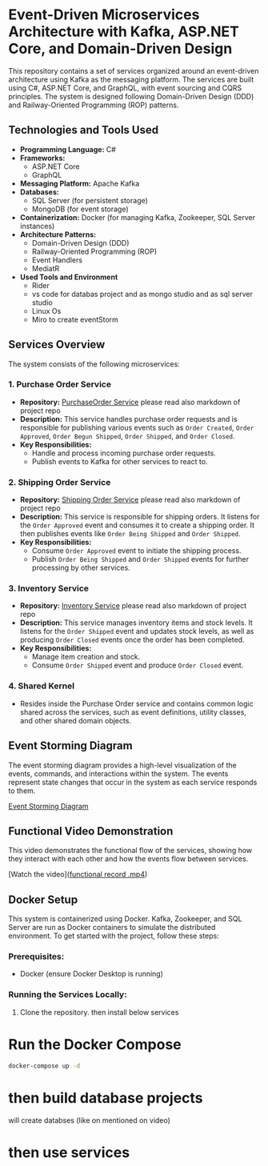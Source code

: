 # Event-Driven Microservices Architecture with Kafka, ASP.NET Core, and Domain-Driven Design

This repository contains a set of services organized around an event-driven architecture using Kafka as the messaging platform. The services are built using C#, ASP.NET Core, and GraphQL, with event sourcing and CQRS principles. The system is designed following Domain-Driven Design (DDD) and Railway-Oriented Programming (ROP) patterns. 

## Technologies and Tools Used

- **Programming Language:** C#
- **Frameworks:**
  - ASP.NET Core
  - GraphQL
- **Messaging Platform:** Apache Kafka
- **Databases:**
  - SQL Server (for persistent storage)
  - MongoDB (for event storage)
- **Containerization:** Docker (for managing Kafka, Zookeeper, SQL Server instances)
- **Architecture Patterns:**
  - Domain-Driven Design (DDD)
  - Railway-Oriented Programming (ROP)
  - Event Handlers
  - MediatR
- **Used Tools and Environment**
   - Rider
   - vs code for databas project and as mongo studio and as  sql server studio
   - Linux Os
   - Miro to create eventStorm
## Services Overview

The system consists of the following microservices:

### 1. **Purchase Order Service** 
   - **Repository:** [PurchaseOrder Service](https://github.com/mohamedabotir/POContext) please read also markdown of project repo 
   - **Description:** This service handles purchase order requests and is responsible for publishing various events such as `Order Created`, `Order Approved`, `Order Begun Shipped`, `Order Shipped`, and `Order Closed`.
   - **Key Responsibilities:**
     - Handle and process incoming purchase order requests.
     - Publish events to Kafka for other services to react to.
   
### 2. **Shipping Order Service**
   - **Repository:** [Shipping Order Service](https://github.com/mohamedabotir/Shipping) please read also markdown of project repo 
   - **Description:** This service is responsible for shipping orders. It listens for the `Order Approved` event and consumes it to create a shipping order. It then publishes events like `Order Being Shipped` and `Order Shipped`.
   - **Key Responsibilities:**
     - Consume `Order Approved` event to initiate the shipping process.
     - Publish `Order Being Shipped` and `Order Shipped` events for further processing by other services.

### 3. **Inventory Service**
   - **Repository:** [Inventory Service](https://github.com/mohamedabotir/InventoryContext) please read also markdown of project repo
   - **Description:** This service manages inventory items and stock levels. It listens for the `Order Shipped` event and updates stock levels, as well as producing `Order Closed` events once the order has been completed.
   - **Key Responsibilities:**
     - Manage item creation and stock.
     - Consume `Order Shipped` event and produce `Order Closed` event.

### 4. **Shared Kernel**
   - Resides inside the Purchase Order service and contains common logic shared across the services, such as event definitions, utility classes, and other shared domain objects.

## Event Storming Diagram

The event storming diagram provides a high-level visualization of the events, commands, and interactions within the system. The events represent state changes that occur in the system as each service responds to them.

[Event Storming Diagram](https://miro.com/app/board/uXjVLyMevBk=/?share_link_id=775755712380)

## Functional Video Demonstration

This video demonstrates the functional flow of the services, showing how they interact with each other and how the events flow between services.

[Watch the video]([functional record .mp4](https://github.com/mohamedabotir/Po-Project/blob/main/functional%20record%20.mp4))

## Docker Setup

This system is containerized using Docker. Kafka, Zookeeper, and SQL Server are run as Docker containers to simulate the distributed environment. To get started with the project, follow these steps:

### Prerequisites:
- Docker (ensure Docker Desktop is running)

### Running the Services Locally:
1. Clone the repository.
then install below services 
 

# Run the Docker Compose
   ```bash
docker-compose up -d
```
# then build database projects 
will create databses (like on mentioned on video)
# then use services


